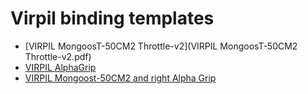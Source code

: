 # Virpil binding templates

- [VIRPIL MongoosT-50CM2 Throttle-v2](VIRPIL MongoosT-50CM2 Throttle-v2.pdf)
- [VIRPIL AlphaGrip](VIRPIL-alpha.pdf)
- [VIRPIL Mongoost-50CM2 and right Alpha Grip](VIRPIL-merged.pdf)
